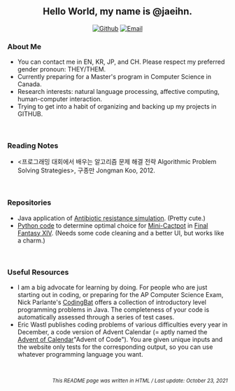 <!-- Introduction --!>

<h2 align="center">Hello World, my name is @jaeihn.</h2>


<!-- Contact Links -->
<p align="center">
  <a href="https://www.github.com/jaeihn">
    <img alt="Github" src="https://img.shields.io/badge/GitHub-%2312100E.svg?&style=for-the-badge&logo=Github&logoColor=white" class="center"></a>
  <a href="mailto:jaeihn00@gmail.com">
    <img alt="Email" src="https://img.shields.io/badge/-Email-c14438?style=for-the-badge&logo=Gmail&logoColor=white" class="center"></a>
</p>


<h3>About Me</h3>
<ul>
  <li>You can contact me in EN, KR, JP, and CH. Please respect my preferred gender pronoun: THEY/THEM. 
  <li>Currently preparing for a Master's program in Computer Science in Canada.</li>
  <li>Research interests: natural language processing, affective computing, human-computer interaction.</li>
  <li>Trying to get into a habit of organizing and backing up my projects in GITHUB.</li>
</ul>
<br>


<h3>Reading Notes</h3>
<ul>
  <li><프로그래밍 대회에서 배우는 알고리즘 문제 해결 전략 Algorithmic Problem Solving Strategies>, 구종만 Jongman Koo, 2012.
</ul>
<br>

<h3>Repositories</h3>
<ul>
  <li>Java application of <a href="https://github.com/jaeihn/AntibioticResistanceSimulation">Antibiotic resistance simulation</a>. (Pretty cute.)
  <li><a href="https://github.com/jaeihn/FFXIV-Mini-Cactpot-Solver">Python code</a> to determine optimal choice for <a href="https://ffxiv.consolegameswiki.com/wiki/Cactpot">Mini-Cactpot</a> in <a href="https://www.finalfantasyxiv.com/">Final Fantasy XIV</a>. (Needs some code cleaning and a better UI, but works like a charm.)</li>
</ul>
<br>
    
<h3>Useful Resources</h3>
<ul>
  <li>I am a big advocate for learning by doing. For people who are just starting out in coding, or preparing for the AP Computer Science Exam, Nick Parlante's <a href="https://codingbat.com/java">CodingBat</a> offers a collection of introductory level programming problems in Java. The completeness of your code is automatically assessed through a series of test cases.</li>
  <li>Eric Wastl publishes coding problems of various difficulties every year in December, a code version of Advent Calendar (= aptly named the <a href="https://adventofcode.com/">Advent of Calendar</a>"Advent of Code"</a>). You are given unique inputs and the website only tests for the corresponding output, so you can use whatever programming language you want.</li>
</ul>
<br>

<!-- Footer -->
<p align="right"><i><sub>This README page was written in HTML / Last update: October 23, 2021</i></sub></p>

